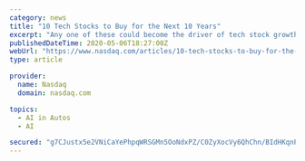```yaml
---
category: news
title: "10 Tech Stocks to Buy for the Next 10 Years"
excerpt: "Any one of these could become the driver of tech stock growth over the next 10 years, the way smartphones dominated the past decade. This list of tech stocks to buy for the next 10 years includes many familiar names: While many companies have been a big part of the past decade in tech,"
publishedDateTime: 2020-05-06T18:27:00Z
webUrl: "https://www.nasdaq.com/articles/10-tech-stocks-to-buy-for-the-next-10-years-2020-05-06"
type: article

provider:
  name: Nasdaq
  domain: nasdaq.com

topics:
  - AI in Autos
  - AI

secured: "g7CJustx5e2VNiCaYePhpqWRSGMn5OoNdxPZ/C0ZyXocVy6QhChn/BIdHKqnPI3xT3u23BYrPIc/9j/G91uNZNdsmTAlZBSchqNPhb4CQk+hhrP3gAX0NCz/LGIX7uUbo9GVwt/0Ho5GIgFGteLtUF9SOgGKrFAOQH90hIR2RDbSPH3v+2ZfKRnX3Rh50UpA5gvgIKGuYlU1wh0l9Qk12QyJtAZkuzdyNlJTlwl+/7mZQWjhA49zIs6waHpobW14KbPl+Q3z9mmP4cBzTdV1nNqro2yaI9q9S1mq/fGlm3k+BWmuIay49Y8V2/an04g/twgOnTZcW4JQKutWmn6CvZSGhGGFrip4sgsp4sINSf0MiQq4ROUinh+UAdwMgfW9pVPdvQdEJmR/58cUMDGsAJJoSUHdyRfvd8+2Q4SA9JCdPj/kDdOzLxKycCMCzxkk+mcqc1OdU2n1zSW4TFGzVx+YVW5d2AEiykBrDRUDLkI=;aALmn3D6EAQQhkRKWXkY7Q=="
---
```


